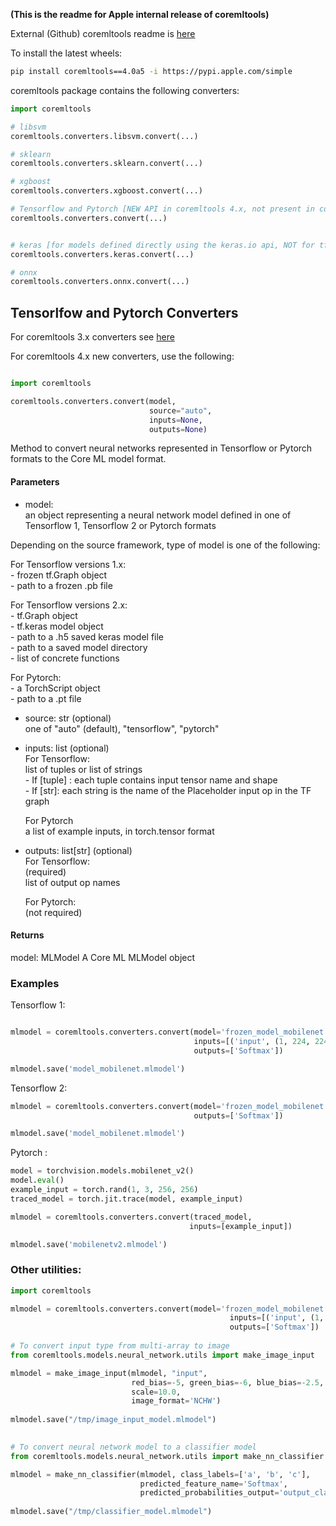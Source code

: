 **(This is the readme for Apple internal release of coremltools)**


External (Github) coremltools readme is [here](https://github.com/apple/coremltools)

To install the latest wheels:

```bash
pip install coremltools==4.0a5 -i https://pypi.apple.com/simple
```

coremltools package contains the following converters:

```python
import coremltools

# libsvm
coremltools.converters.libsvm.convert(...)

# sklearn
coremltools.converters.sklearn.convert(...)

# xgboost
coremltools.converters.xgboost.convert(...)

# Tensorflow and Pytorch [NEW API in coremltools 4.x, not present in coremltools 3.x]
coremltools.converters.convert(...)


# keras [for models defined directly using the keras.io api, NOT for tf.keras]
coremltools.converters.keras.convert(...)

# onnx
coremltools.converters.onnx.convert(...)
```


## Tensorlfow and Pytorch Converters


For coremltools 3.x converters see [here](https://github.com/apple/coremltools/blob/master/examples/NeuralNetworkGuide.md)

For coremltools 4.x new converters, use the following: 

```python

import coremltools

coremltools.converters.convert(model,
                               source="auto",
                               inputs=None,
                               outputs=None)
```

    
   

Method to convert neural networks represented in Tensorflow or Pytorch formats to the Core ML model format.

#### Parameters

- model:  
    an object representing a neural network model defined in one of Tensorflow 1, Tensorflow 2 or Pytorch formats

Depending on the source framework, type of model is one of the following:

For Tensorflow versions 1.x:  
    - frozen tf.Graph object  
    - path to a frozen .pb file  
    
For Tensorflow versions 2.x:  
    - tf.Graph object  
    - tf.keras model object    
    - path to a .h5 saved keras model file  
    - path to a saved model directory  
    - list of concrete functions  

For Pytorch:  
    - a TorchScript object  
    - path to a .pt file  

- source: str (optional)  
    one of "auto" (default), "tensorflow", "pytorch"  

- inputs: list (optional)  
    For Tensorflow:  
        list of tuples or list of strings  
        - If [tuple] : each tuple contains input tensor name and shape  
        - If [str]: each string is the name of the Placeholder input op in the TF graph
          
    For Pytorch  
        a list of example inputs, in torch.tensor format  

- outputs: list[str] (optional)  
    For Tensorflow:  
        (required)  
        list of output op names  
        
    For Pytorch:  
        (not required)  

#### Returns

model: MLModel
A Core ML MLModel object

### Examples

Tensorflow 1:

```python

mlmodel = coremltools.converters.convert(model='frozen_model_mobilenet.pb',
                                         inputs=[('input', (1, 224, 224, 3))],
                                         outputs=['Softmax'])

mlmodel.save('model_mobilenet.mlmodel')

```




Tensorflow 2:  

```python
mlmodel = coremltools.converters.convert(model='frozen_model_mobilenet.h5',
                                         outputs=['Softmax'])

mlmodel.save('model_mobilenet.mlmodel')

```



Pytorch :  

```python
model = torchvision.models.mobilenet_v2()
model.eval()
example_input = torch.rand(1, 3, 256, 256)
traced_model = torch.jit.trace(model, example_input)

mlmodel = coremltools.converters.convert(traced_model,
                                        inputs=[example_input])

mlmodel.save('mobilenetv2.mlmodel') 

```


    
  

### Other utilities:

```python
import coremltools

mlmodel = coremltools.converters.convert(model='frozen_model_mobilenet.pb',
                                                 inputs=[('input', (1, 224, 224, 3))],
                                                 outputs=['Softmax'])
                                                 
# To convert input type from multi-array to image                                          
from coremltools.models.neural_network.utils import make_image_input

mlmodel = make_image_input(mlmodel, "input",
                           red_bias=-5, green_bias=-6, blue_bias=-2.5,
                           scale=10.0,
                           image_format='NCHW')
                           
mlmodel.save("/tmp/image_input_model.mlmodel")
                           

# To convert neural network model to a classifier model
from coremltools.models.neural_network.utils import make_nn_classifier

mlmodel = make_nn_classifier(mlmodel, class_labels=['a', 'b', 'c'],
                             predicted_feature_name='Softmax',
                             predicted_probabilities_output='output_class_prob')
                            
mlmodel.save("/tmp/classifier_model.mlmodel")               
```


   